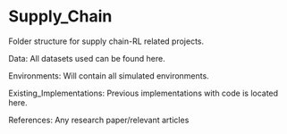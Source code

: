# Supply_Chain

Folder structure for supply chain-RL related projects.

Data: All datasets used can be found here.

Environments: Will contain all simulated environments.

Existing_Implementations: Previous implementations with code is located here.

References: Any research paper/relevant articles
